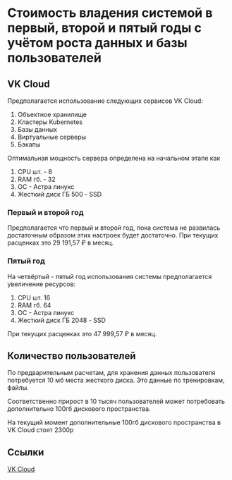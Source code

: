 # Стоимость владения системой в первый, второй и пятый годы с учётом роста данных и базы пользователей

## VK Cloud

Предполагается использование следующих сервисов VK Cloud:

1. Объектное хранилище
2. Кластеры Kubernetes
3. Базы данных
4. Виртуальные серверы
5. Бэкапы

Оптимальная мощность сервера определена на начальном этапе как

1. CPU шт. - 8
2. RAM гб. - 32
3. ОС - Астра линукс
4. Жесткий диск ГБ 500 - SSD

### Первый и второй год

Предполагается что первый и второй год, пока система не развилась достаточным образом этих настроек будет достаточно. При текущих расценках это 29 191,57 ₽ в месяц.

### Пятый год

На четвёртый - пятый год использования системы предполагается увеличение ресурсов:

1. CPU шт. 16
2. RAM гб. 64
3. ОС - Астра линукс
4. Жесткий диск ГБ 2048 - SSD

При текущих расценках это 47 999,57 ₽ в месяц.

## Количество пользователей

По предварительным расчетам, для хранения данных пользователя потребуется 10 мб места жесткого диска. Это данные по тренировкам, файлы.

Соответственно прирост в 10 тысяч пользователей может потребовать дополнительно 100гб дискового пространства.

На текущий момент дополнительные 100гб дискового пространства в VK Cloud стоят 2300р

## Ссылки

 [VK Cloud](https://mcs.mail.ru/pricing/)